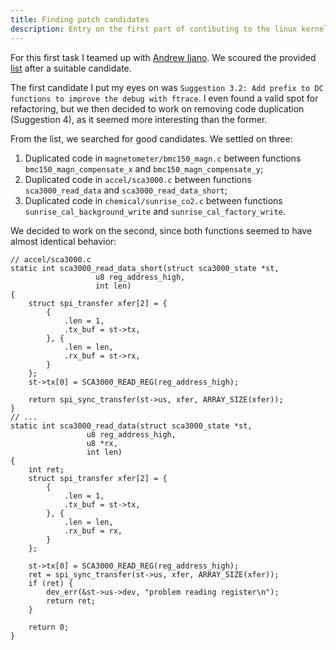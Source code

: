 ```yaml
---
title: Finding patch candidates
description: Entry on the first part of contibuting to the linux kernel.
---
```


For this first task I teamed up with [Andrew Ijano](https://andrewijano.github.io/). We scoured the
provided [list](https://pad.riseup.net/p/MAC0470-iio-patch-keep) after a suitable candidate.

The first candidate I put my eyes on was `Suggestion 3.2: Add prefix to DC functions to improve the debug with ftrace`. I even found
a valid spot for refactoring, but we then decided to work on removing code duplication (Suggestion 4), as it seemed more interesting than the former.

From the list, we searched for good candidates. We settled on three:
1. Duplicated code in `magnetometer/bmc150_magn.c` between functions `bmc150_magn_compensate_x` and `bmc150_magn_compensate_y`;
2. Duplicated code in `accel/sca3000.c` between functions `sca3000_read_data` and `sca3000_read_data_short`;
3. Duplicated code in `chemical/sunrise_co2.c` between functions `sunrise_cal_background_write` and `sunrise_cal_factory_write`.

We decided to work on the second, since both functions seemed to have almost identical behavior:
```
// accel/sca3000.c
static int sca3000_read_data_short(struct sca3000_state *st,
                   u8 reg_address_high,
                   int len)
{
    struct spi_transfer xfer[2] = {
        {
            .len = 1,
            .tx_buf = st->tx,
        }, {
            .len = len,
            .rx_buf = st->rx,
        }
    };
    st->tx[0] = SCA3000_READ_REG(reg_address_high);

    return spi_sync_transfer(st->us, xfer, ARRAY_SIZE(xfer));
}
// ...
static int sca3000_read_data(struct sca3000_state *st,
                 u8 reg_address_high,
                 u8 *rx,
                 int len)
{
    int ret;
    struct spi_transfer xfer[2] = {
        {
            .len = 1,
            .tx_buf = st->tx,
        }, {
            .len = len,
            .rx_buf = rx,
        }
    };

    st->tx[0] = SCA3000_READ_REG(reg_address_high);
    ret = spi_sync_transfer(st->us, xfer, ARRAY_SIZE(xfer));
    if (ret) {
        dev_err(&st->us->dev, "problem reading register\n");
        return ret;
    }

    return 0;
}
```